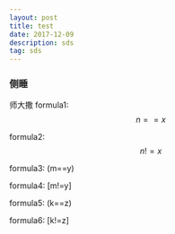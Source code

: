 ```yaml
---
layout: post
title: test
date: 2017-12-09
description: sds
tag: sds
---
```


### 侧睡

师大撒
formula1: $$n==x$$

formula2: $$n!=x$$

formula3: (m==y)

formula4: [m!=y]

formula5: \(k==z\)

formula6: \[k!=z\]